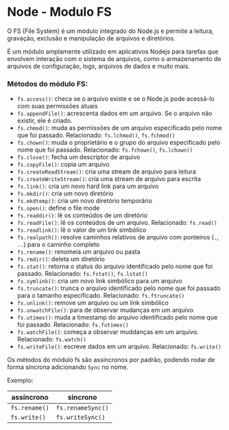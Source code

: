 # Node - Modulo FS

O FS (File System) é um módulo integrado do Node.js e permite a leitura, gravação, exclusão e manipulação de arquivos e diretórios.

É um módulo amplamente utilizado em aplicativos Nodejs para tarefas que envolvem interação com o sistema de arquivos, como o armazenamento de arquivos de configuração, logs, arquivos de dados e muito mais. 

### Métodos do módulo FS:

* `fs.access()`: checa se o arquivo existe e se o Node.js pode acessá-lo com suas permissões atuais
* `fs.appendFile()`: acrescenta dados em um arquivo. Se o arquivo não existir, ele é criado.
* `fs.chmod()`: muda as permissões de um arquivo especificado pelo nome que foi passado. Relacionado: `fs.lchmod()`, `fs.fchmod()`
* `fs.chown()`: muda o proprietário e o grupo do arquivo especificado pelo nome que foi passado. Relacionado: `fs.fchown()`, `fs.lchown()`
* `fs.close()`: fecha um descriptor de arquivo
* `fs.copyFile()`: copia um arquivo
* `fs.createReadStream()`: cria uma stream de arquivo para leitura
* `fs.createWriteStream()`: cria uma stream de arquivo para escrita
* `fs.link()`: cria um novo hard link para um arquivo
* `fs.mkdir()`: cria um novo diretório
* `fs.mkdtemp()`: cria um novo diretório temporário
* `fs.open()`: define o file mode
* `fs.readdir()`: lê os conteúdos de um diretório
* `fs.readFile()`: lê os conteúdos de um arquivo. Relacionado: `fs.read()`
* `fs.readlink()`: lê o valor de um link simbólico
* `fs.realpath()`: resolve caminhos relativos de arquivo com ponteiros (`.`, `..`) para o caminho completo
* `fs.rename()`: renomeia um arquivo ou pasta
* `fs.rmdir()`: deleta um diretório
* `fs.stat()`: retorna o status do arquivo identificado pelo nome que foi passado. Relacionado: `fs.fstat()`, `fs.lstat()`
* `fs.symlink()`: cria um novo link simbólico para um arquivo
* `fs.truncate()`: trunca o arquivo identificado pelo nome que foi passado para o tamanho especificado. Relacionado: `fs.ftruncate()`
* `fs.unlink()`: remove um arquivo ou um link simbólico
* `fs.unwatchFile()`: para de observar mudanças em um arquivo
* `fs.utimes()`: muda a timestamp do arquivo identificado pelo nome que foi passado. Relacionado: `fs.futimes()`
* `fs.watchFile()`: começa a observar muddanças em um arquivo. Relacionado: `fs.watch()`
* `fs.writeFile()`: escreve dados em um arquivo. Relacionado: `fs.write()`

Os métodos do módulo fs são assíncronos por padrão, podendo rodar de forma síncrona adicionando `Sync` no nome.

Exemplo:

| assíncrono     | sincrono            |
| --------------- | ------------------- |
| `fs.rename()` | `fs.renameSync()` |
| `fs.write()`  | `fs.writeSync()`  |
